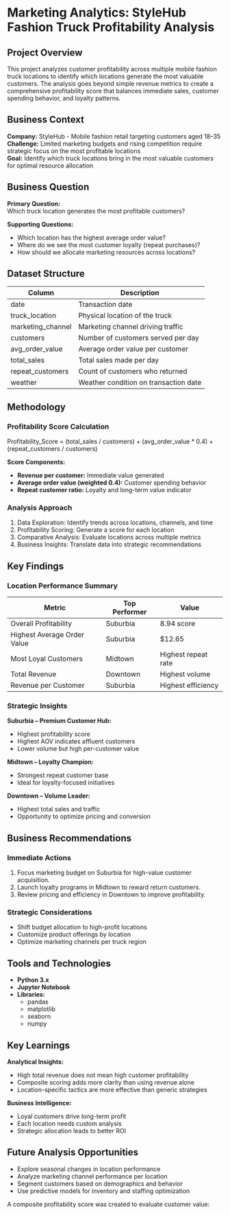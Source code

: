 # Marketing Analytics: StyleHub Fashion Truck Profitability Analysis

## Project Overview

This project analyzes customer profitability across multiple mobile fashion truck locations to identify which locations generate the most valuable customers. The analysis goes beyond simple revenue metrics to create a comprehensive profitability score that balances immediate sales, customer spending behavior, and loyalty patterns.

## Business Context

**Company:** StyleHub - Mobile fashion retail targeting customers aged 18–35  
**Challenge:** Limited marketing budgets and rising competition require strategic focus on the most profitable locations  
**Goal:** Identify which truck locations bring in the most valuable customers for optimal resource allocation

## Business Question

**Primary Question:**  
Which truck location generates the most profitable customers?

**Supporting Questions:**
- Which location has the highest average order value?
- Where do we see the most customer loyalty (repeat purchases)?
- How should we allocate marketing resources across locations?

## Dataset Structure

| Column             | Description                                 |
|--------------------|---------------------------------------------|
| date               | Transaction date                            |
| truck_location     | Physical location of the truck              |
| marketing_channel  | Marketing channel driving traffic           |
| customers          | Number of customers served per day          |
| avg_order_value    | Average order value per customer            |
| total_sales        | Total sales made per day                    |
| repeat_customers   | Count of customers who returned             |
| weather            | Weather condition on transaction date       |

## Methodology

### Profitability Score Calculation
Profitability_Score = (total_sales / customers) + (avg_order_value * 0.4) + (repeat_customers / customers)

**Score Components:**
- **Revenue per customer:** Immediate value generated
- **Average order value (weighted 0.4):** Customer spending behavior
- **Repeat customer ratio:** Loyalty and long-term value indicator

### Analysis Approach

1. Data Exploration: Identify trends across locations, channels, and time
2. Profitability Scoring: Generate a score for each location
3. Comparative Analysis: Evaluate locations across multiple metrics
4. Business Insights: Translate data into strategic recommendations

## Key Findings

### Location Performance Summary

| Metric                     | Top Performer | Value              |
|----------------------------|----------------|---------------------|
| Overall Profitability      | Suburbia       | 8.94 score          |
| Highest Average Order Value| Suburbia       | $12.65              |
| Most Loyal Customers       | Midtown        | Highest repeat rate |
| Total Revenue              | Downtown       | Highest volume      |
| Revenue per Customer       | Suburbia       | Highest efficiency  |

### Strategic Insights

**Suburbia – Premium Customer Hub:**
- Highest profitability score
- Highest AOV indicates affluent customers
- Lower volume but high per-customer value

**Midtown – Loyalty Champion:**
- Strongest repeat customer base
- Ideal for loyalty-focused initiatives

**Downtown – Volume Leader:**
- Highest total sales and traffic
- Opportunity to optimize pricing and conversion

## Business Recommendations

### Immediate Actions

1. Focus marketing budget on Suburbia for high-value customer acquisition.
2. Launch loyalty programs in Midtown to reward return customers.
3. Review pricing and efficiency in Downtown to improve profitability.

### Strategic Considerations

- Shift budget allocation to high-profit locations
- Customize product offerings by location
- Optimize marketing channels per truck region

## Tools and Technologies

- **Python 3.x**
- **Jupyter Notebook**
- **Libraries:**
  - pandas
  - matplotlib
  - seaborn
  - numpy


## Key Learnings

**Analytical Insights:**
- High total revenue does not mean high customer profitability
- Composite scoring adds more clarity than using revenue alone
- Location-specific tactics are more effective than generic strategies

**Business Intelligence:**
- Loyal customers drive long-term profit
- Each location needs custom analysis
- Strategic allocation leads to better ROI

## Future Analysis Opportunities

- Explore seasonal changes in location performance
- Analyze marketing channel performance per location
- Segment customers based on demographics and behavior
- Use predictive models for inventory and staffing optimization




A composite profitability score was created to evaluate customer value:

